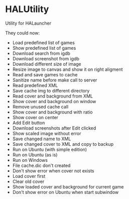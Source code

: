 # HALUtility

Utility for HALauncher

They could now:

+ Load predefined list of games
+ Show predefined list of games
+ Download search from igdb 
+ Download screenshot from igdb
+ Download different size of image
+ Resize image to canvas and show it on right aligment
+ Read and save games to cache
+ Sanitize name before make call to server
+ Read predefined XML
+ Save cache img to different directory
+ Read cover and background from XML
+ Show cover and background on window
+ Remove unused cache call
+ Show cover and background with ratio
+ Show cover on center
+ Add Edit button
+ Download screenshots after Edit clicked
+ Show scaled image without error
+ Save changed name to XML
+ Save changed cover to XML and copy to backup
+ Run on Ubuntu (with simple edition)
+ Run on Ubuntu (as is)
+ Run on Windows
+ File cache.dic don't created
+ Don't show error when cover not exists
+ Load cover first
+ Clear old cover
+ Show loaded cover and background for current game
+ Don't show error on Ubuntu when start subwindow

